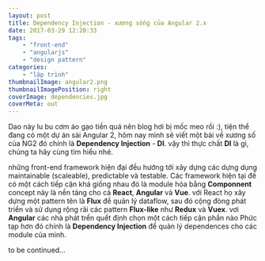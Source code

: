 ```yaml
---
layout: post
title: Dependency Injection - xương sống của Angular 2.x
date: 2017-03-29 12:20:33
tags: 
	- "front-end"
	- "angularjs"
	- "design pattern"
categories:
	- "lập trình"
thumbnailImage: angular2.png
thumbnailImagePosition: right
coverImage: dependencies.jpg
coverMeta: out
---
```


Dao này lu bu cơm áo gạo tiền quá nên blog hơi bị mốc meo rồi :), tiện thể đang có một dự án sài Angular 2, hôm nay mình sẽ viết một bài về xương số của NG2 đó chính là **Dependency Injection** - **DI**. vậy thì  thực chất **DI** là gì, chúng ta hãy cùng tìm hiểu nhé.
<!--more-->
<!-- {% image "fig-100" angular2-Depnedency-injction-1.png "Angular DI" %} -->
những front-end framework hiện đại đều hướng tới xây dựng các dựng dụng maintainable (scaleable), predictable và testable. Các framework hiện tại đề có một cách tiếp cận khá giống nhau đó là module hóa bằng **Componnent** concept này là nền tảng cho  cả **React**, **Angular** và **Vue**. với React họ xây dựng một pattern tên là **Flux** đề quản lý dataflow, sau đó cộng đòng phát triển và sử dụng rộng rãi các pattern **Flux-like** như **Redux** và **Vuex**. vơi **Angular** các nhà phát trển quết định chọn một cách tiếp cận phần nào Phức tạp hơn đó chính là **Dependency Injection** để quản lý dependences cho các module của mình.

to be continued...
